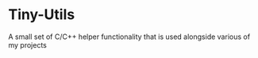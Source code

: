 # Tiny-Utils

A small set of C/C++ helper functionality that is used alongside various of my projects
